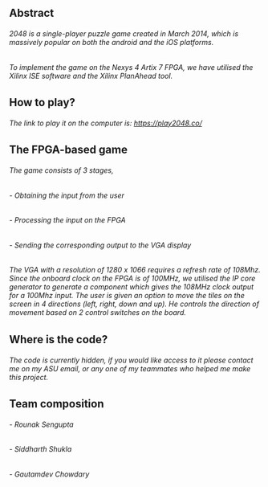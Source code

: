 ## Abstract 
###### 2048 is a single-player puzzle game created in March 2014, which is massively popular on both the android and the iOS platforms.
###### To implement the game on the Nexys 4 Artix 7 FPGA, we have utilised the Xilinx ISE software and the Xilinx PlanAhead tool.

## How to play?
###### The link to play it on the computer is: https://play2048.co/

## The FPGA-based game
###### The game consists of 3 stages,
###### - Obtaining the input from the user
###### - Processing the input on the FPGA
###### - Sending the corresponding output to the VGA display
###### The VGA with a resolution of 1280 x 1066 requires a refresh rate of 108Mhz. Since the onboard clock on the FPGA is of 100MHz, we utilised the IP core generator to generate a component which gives the 108MHz clock output for a 100Mhz input. The user is given an option to move the tiles on the screen in 4 directions (left, right, down and up). He controls the direction of movement based on 2 control switches on the board. 

## Where is the code?
###### The code is currently hidden, if you would like access to it please contact me on my ASU email, or any one of my teammates who helped me make this project. 

## Team composition 
###### - Rounak Sengupta
###### - Siddharth Shukla
###### - Gautamdev Chowdary
